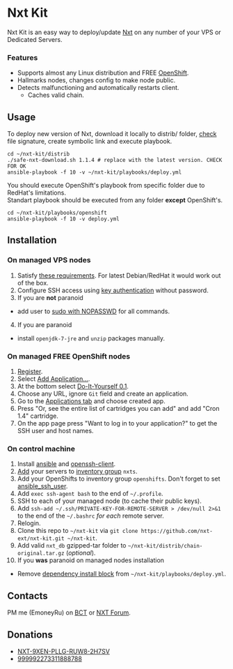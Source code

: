 # Nxt Kit
Nxt Kit is an easy way to deploy/update [Nxt](https://bitcointalk.org/index.php?topic=345619.0) on any number of your VPS or Dedicated Servers. 

### Features
* Supports almost any Linux distribution and FREE [OpenShift](https://www.openshift.com/).
* Hallmarks nodes, changes config to make node public.
* Detects malfunctioning and automatically restarts client.
  * Caches valid chain. 

## Usage
To deploy new version of Nxt, download it locally to distrib/ folder, [check](https://bitcointalk.org/index.php?topic=345619.msg4406124#msg4406124) file signature, create symbolic link and execute playbook. 

```
cd ~/nxt-kit/distrib
./safe-nxt-download.sh 1.1.4 # replace with the latest version. CHECK FOR OK
ansible-playbook -f 10 -v ~/nxt-kit/playbooks/deploy.yml
```

You should execute OpenShift's playbook from specific folder due to RedHat's limitations.  
Standart playbook should be executed from any folder **except** OpenShift's.
```
cd ~/nxt-kit/playbooks/openshift
ansible-playbook -f 10 -v deploy.yml
```

## Installation
### On managed VPS nodes
1. Satisfy [these requirements](http://docs.ansible.com/intro_installation.html#managed-node-requirements). For latest Debian/RedHat it would work out of the box.
2. Configure SSH access using [key authentication](http://lmgtfy.com/?q=ssh+key+authentication) without password.
3. If you are **not** paranoid
  * add user to [sudo with NOPASSWD](http://lmgtfy.com/?q=sudo+nopasswd+all+commands) for all commands.
4. If you are paranoid
  * install `openjdk-7-jre` and `unzip` packages manually.
 
### On managed FREE OpenShift nodes
1. [Register](https://www.openshift.com/app/account/new).
2. Select [Add Application…](https://openshift.redhat.com/app/console/application_types).
3. At the bottom select [Do-It-Yourself 0.1](https://openshift.redhat.com/app/console/application_type/cart!diy-0.1).
4. Choose any URL, ignore `Git` field and create an application.
5. Go to the [Applications tab](https://openshift.redhat.com/app/console/applications) and choose created app. 
6. Press "Or, see the entire list of cartridges you can add" and add "Cron 1.4" cartridge.
7. On the app page press "Want to log in to your application?" to get the SSH user and host names. 
 
### On control machine
1. Install [ansible](http://docs.ansible.com/intro_installation.html#installing-the-control-machine) and [openssh-client](http://lmgtfy.com/?q=how+to+install+openssh-client+on+linux).
2. [Add](https://forums.nxtcrypto.org/viewtopic.php?p=1064#p1064) your servers to [inventory group](http://www.ansibleworks.com/docs/intro_inventory.html) `nxts`.
3. Add your OpenShifts to inventory group `openshifts`. Don't forget to set [ansible_ssh_user](https://forums.nxtcrypto.org/viewtopic.php?p=3688#p3688).
4. Add `exec ssh-agent bash` to the end of `~/.profile`.
5. SSH to each of your managed node (to cache their public keys).
6. Add `ssh-add ~/.ssh/PRIVATE-KEY-FOR-REMOTE-SERVER > /dev/null 2>&1` to the end of the `~/.bashrc` *for each* remote server.
7. Relogin.
8. Clone this repo to `~/nxt-kit` via `git clone https://github.com/nxt-ext/nxt-kit.git ~/nxt-kit`.
9. Add valid `nxt_db` gzipped-tar folder to `~/nxt-kit/distrib/chain-original.tar.gz` (_optional_).
10. If you **was** paranoid on managed nodes installation
  * Remove [dependency install block](https://github.com/nxt-ext/nxt-kit/blob/c546771aad40b52eb113f8dbe368076f2df064b4/playbooks/deploy.yml#L34-L50) from `~/nxt-kit/playbooks/deploy.yml`.
 
## Contacts
PM me (EmoneyRu) on [BCT](https://bitcointalk.org/index.php?action=profile;u=125071;sa=summary) or [NXT Forum](https://nxtforum.org/index.php?action=profile;u=300). 

## Donations
* [NXT-9XEN-PLLG-RUW8-2H7SV](http://87.230.14.1/nxt/nxt.cgi?action=3000&acc=999992273311888788)
* [999992273311888788](http://87.230.14.1/nxt/nxt.cgi?action=3000&acc=999992273311888788)

